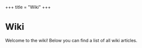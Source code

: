 +++
title = "Wiki"
+++

# Wiki

Welcome to the wiki!  Below you can find a list of all wiki articles.
